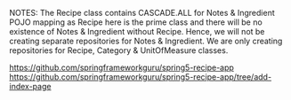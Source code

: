 



NOTES:
The Recipe class contains CASCADE.ALL for Notes & Ingredient POJO mapping as Recipe here is the prime class and there will be no existence of Notes & Ingredient without Recipe. Hence, we will not be creating separate repositories for Notes & Ingredient. We are only creating repositories for Recipe, Category & UnitOfMeasure classes.


https://github.com/springframeworkguru/spring5-recipe-app
https://github.com/springframeworkguru/spring5-recipe-app/tree/add-index-page